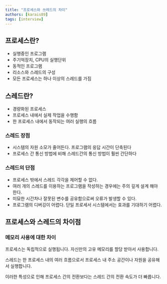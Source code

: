 ```yaml
---
title: "프로세스와 쓰레드의 차이"
authors: [karais89]
tags: [interview]
---
```


## 프로세스란?

- 실행중인 프로그램
- 주기억장치, CPU의 실행단위
- 동적인 프로그램
- 리소스와 스레드의 구성
- 모든 프로세스는 하나 이상의 스레드를 가짐

## 스레드란?

- 경량화된 프로세스
- 프로세스 내에서 실제 작업을 수행함
- 한 프로세스 내에서 동작되는 여러 실행의 흐름

### 스레드 장점

- 시스템의 자원 소모가 줄어든다. 프로그램의 응답 시간이 단축된다
- 프로세스 간 통신 방법에 비해 스레드간의 통신 방법이 훨씬 간단하다

### 스레드의 단점

- 프로세스 밖에서 스레드 각각을 제어할 수 없다.
- 여러 개의 스레드를 이용하는 프로그램을 작성하는 경우에는 주의 깊게 설계 해야 한다.
- 미묘한 시간차나 잘못된 변수를 공유함으로써 오류가 발생할 수 있다.
- 프로그램의 디버깅이 어렵다. 단일 프로세서 시스템에서는 효과를 기대하기 어렵다.


## 프로세스와 스레드의 차이점

### 메모리 사용에 대한 차이

프로세스는 독립적으로 실행됩니다. 자신만의 고유 메모리를 할당 받아서 사용합니다.

스레드는 한 프로세스 내의 여러 흐름으로서 프로세스 내 주소 공간이나 자원을 공유해서 실행합니다.

이러한 특성으로 인해 프로세스 간의 전환보다는 스레드 간의 전환 속도가 더 빠릅니다.

